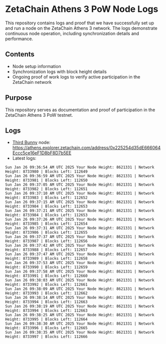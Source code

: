 # ZetaChain Athens 3 PoW Node Logs
This repository contains logs and proof that we have successfully set up and run a node on the ZetaChain Athens 3 network. The logs demonstrate continuous node operation, including synchronization details and performance.

## Contents
- Node setup information
- Synchronization logs with block height details
- Ongoing proof of work logs to verify active participation in the ZetaChain network

## Purpose
This repository serves as documentation and proof of participation in the ZetaChain Athens 3 PoW testnet.

## Logs

- [Third Bunny](https://thirdbunny.xyz/) node: https://athens.explorer.zetachain.com/address/0x225254d35dE666064Eccc5ce16eF1D8bF8D7b5EE
- Latest logs:
```
Sun Jan 26 09:36:54 AM UTC 2025 Your Node Height: 8621331 | Network Height: 8733980 | Blocks Left: 112649
Sun Jan 26 09:36:59 AM UTC 2025 Your Node Height: 8621331 | Network Height: 8733981 | Blocks Left: 112650
Sun Jan 26 09:37:05 AM UTC 2025 Your Node Height: 8621331 | Network Height: 8733982 | Blocks Left: 112651
Sun Jan 26 09:37:10 AM UTC 2025 Your Node Height: 8621331 | Network Height: 8733983 | Blocks Left: 112652
Sun Jan 26 09:37:15 AM UTC 2025 Your Node Height: 8621331 | Network Height: 8733984 | Blocks Left: 112653
Sun Jan 26 09:37:21 AM UTC 2025 Your Node Height: 8621331 | Network Height: 8733984 | Blocks Left: 112653
Sun Jan 26 09:37:26 AM UTC 2025 Your Node Height: 8621331 | Network Height: 8733985 | Blocks Left: 112654
Sun Jan 26 09:37:31 AM UTC 2025 Your Node Height: 8621331 | Network Height: 8733986 | Blocks Left: 112655
Sun Jan 26 09:37:37 AM UTC 2025 Your Node Height: 8621331 | Network Height: 8733987 | Blocks Left: 112656
Sun Jan 26 09:37:42 AM UTC 2025 Your Node Height: 8621331 | Network Height: 8733988 | Blocks Left: 112657
Sun Jan 26 09:37:47 AM UTC 2025 Your Node Height: 8621331 | Network Height: 8733989 | Blocks Left: 112658
Sun Jan 26 09:37:53 AM UTC 2025 Your Node Height: 8621331 | Network Height: 8733990 | Blocks Left: 112659
Sun Jan 26 09:37:58 AM UTC 2025 Your Node Height: 8621331 | Network Height: 8733991 | Blocks Left: 112660
Sun Jan 26 09:38:03 AM UTC 2025 Your Node Height: 8621331 | Network Height: 8733992 | Blocks Left: 112661
Sun Jan 26 09:38:09 AM UTC 2025 Your Node Height: 8621331 | Network Height: 8733993 | Blocks Left: 112662
Sun Jan 26 09:38:14 AM UTC 2025 Your Node Height: 8621331 | Network Height: 8733994 | Blocks Left: 112663
Sun Jan 26 09:38:19 AM UTC 2025 Your Node Height: 8621331 | Network Height: 8733994 | Blocks Left: 112663
Sun Jan 26 09:38:25 AM UTC 2025 Your Node Height: 8621331 | Network Height: 8733995 | Blocks Left: 112664
Sun Jan 26 09:38:30 AM UTC 2025 Your Node Height: 8621331 | Network Height: 8733996 | Blocks Left: 112665
Sun Jan 26 09:38:35 AM UTC 2025 Your Node Height: 8621331 | Network Height: 8733997 | Blocks Left: 112666
```
